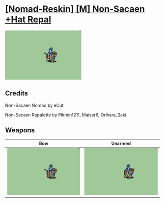 # [\[Nomad-Reskin\] \[M\] Non-Sacaen +Hat Repal](./)

<img src="./5.%20Bow/Bow_000.png" alt="[Nomad-Reskin] [M] Non-Sacaen +Hat Repal standing" />

## Credits

Non-Sacaen Nomad by eCut.

Non-Sacaen Repalette by Pikmin1211, Maiser6, Orihara_Saki.

## Weapons


|Bow |Unarmed |
|  :---: | :---: |
| <img alt="Bow animation" src="./5.%20Bow/Bow.gif" /> | <img alt="Unarmed animation" src="./8.%20Unarmed/Unarmed.gif" /> |
